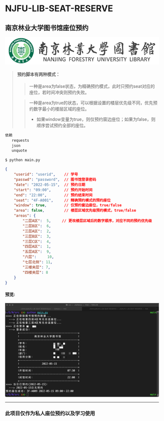 # NJFU-LIB-SEAT-RESERVE
## 南京林业大学图书馆座位预约

![njfulogo](./images/logonew.png)

> #### 预约脚本有两种模式：
> 
>> 一种是area为false状态，为精确预约模式，此时只预约seat对应的座位，若时间冲突则预约失败。
>
>> 一种是area为true的状态，可以根据设置的楼层优先级不同，优先预约数字最小的楼层区域的座位。
>> - 如果window变量为true，则仅预约窗边座位；如果为false，则顺序尝试预约全部的座位。

```python
依赖
   requests
   json
   unquote
```

```shell
$ python main.py
```

```json
{
    "userid": "userid",    // 学号
    "passwd": "password",  // 图书馆登录密码
    "date": "2022-05-15",  // 预约日期
    "start": "09:00",      // 预约开始时间
    "end": "22:00",        // 预约结束时间
    "seat": "4F-A001",     // 精确预约模式的预约座位
    "window": true,        // 仅预约窗边座位，true/false
    "area": false,         // 楼层区域优先级预约模式，true/false
    "areas": {
        "二层A区":  5,     // 更改楼层区域后的数字顺序，对应不同的预约优先级
        "二层B区":  6,
        "三层A区":  2,
        "三层B区":  3,
        "三层C区":  4,
        "四层A区":  1,
        "五层A区":  9,
        "六层":     10,
        "七层北侧": 11,
        "三楼夹层": 7,
        "四楼夹层": 8
    }
}
```

#### 预览:
![preview](./images/preview.jpg)

****

### 此项目仅作为私人座位预约以及学习使用
